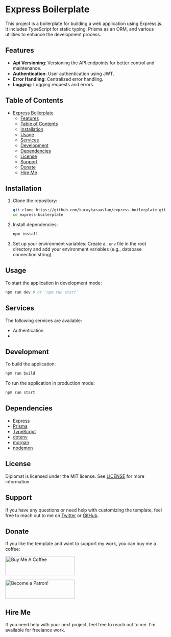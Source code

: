 # Express Boilerplate

This project is a boilerplate for building a web application using Express.js. It includes TypeScript for static typing, Prisma as an ORM, and various utilities to enhance the development process.

## Features

- **Api Versioning**: Versioning the API endpoints for better control and maintenance.
- **Authentication**: User authentication using JWT.
- **Error Handling**: Centralized error handling.
- **Logging**: Logging requests and errors.

## Table of Contents

- [Express Boilerplate](#express-boilerplate)
  - [Features](#features)
  - [Table of Contents](#table-of-contents)
  - [Installation](#installation)
  - [Usage](#usage)
  - [Services](#services)
  - [Development](#development)
  - [Dependencies](#dependencies)
  - [License](#license)
  - [Support](#support)
  - [Donate](#donate)
  - [Hire Me](#hire-me)

## Installation

1. Clone the repository:
    ```bash
    git clone https://github.com/kuraykaraaslan/express-boilerplate.git
    cd express-boilerplate
    ```

2. Install dependencies:
    ```bash
    npm install
    ```

3. Set up your environment variables:
    Create a `.env` file in the root directory and add your environment variables (e.g., database connection string).

## Usage

To start the application in development mode:
```bash
npm run dev # or `npm run start`
```

## Services

The following services are available:
- Authentication
- 

## Development

To build the application:
```bash
npm run build
```

To run the application in production mode:
```bash
npm run start
```

## Dependencies

- [Express](https://expressjs.com/)
- [Prisma](https://www.prisma.io/)
- [TypeScript](https://www.typescriptlang.org/)
- [dotenv](https://www.npmjs.com/package/dotenv)
- [morgan](https://www.npmjs.com/package/morgan)
- [nodemon](https://www.npmjs.com/package/nodemon)



## License

Diplomat is licensed under the MIT license. See [LICENSE](/LICENSE) for more information.


## Support

If you have any questions or need help with customizing the template, feel free to reach out to me on [Twitter](https://twitter.com/kuraykaraaslan) or [GitHub](https://github.com/kuraykaraaslan).

## Donate

If you like the template and want to support my work, you can buy me a coffee:

<a href="https://www.buymeacoffee.com/kuraykaraaslan" target="_blank"><img src="https://cdn.buymeacoffee.com/buttons/v2/default-yellow.png" alt="Buy Me A Coffee" style="height: 60px !important;width: 217px !important;" ></a>

<a href="https://www.patreon.com/kuraykaraaslan" target="_blank"><img src="https://c5.patreon.com/external/logo/become_a_patron_button.png" alt="Become a Patron!" style="height: 60px !important;width: 217px !important;" ></a>


## Hire Me

If you need help with your next project, feel free to reach out to me. I'm available for freelance work.